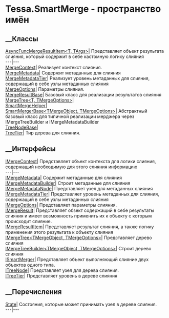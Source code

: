 # Tessa.SmartMerge - пространство имён
## __Классы
[AsyncFuncMergeResultItem<T,
TArgs>](T_Tessa_SmartMerge_AsyncFuncMergeResultItem_2.htm)|  Представляет
объект результата слияния, который содержит в себе кастомную логику слияния  
---|---  
[MergeContext<TMergeOptions>](T_Tessa_SmartMerge_MergeContext_1.htm)|
Реализует контекст слияния.  
[MergeMetadata](T_Tessa_SmartMerge_MergeMetadata.htm)|  Содержит метаданные
для слияния  
[MergeMetadataTier](T_Tessa_SmartMerge_MergeMetadataTier.htm)|  Реализует
уровень метаданных для слияния, содержащий в себе узлы метаданных слияния  
[MergeOptions](T_Tessa_SmartMerge_MergeOptions.htm)|  Параметры слияния.  
[MergeResultBase<TMergeObject>](T_Tessa_SmartMerge_MergeResultBase_1.htm)|
Базовый класс для реализации результатов слияния  
[MergeTree<T, TMergeOptions>](T_Tessa_SmartMerge_MergeTree_2.htm)|  
[SmartMergeHelper](T_Tessa_SmartMerge_SmartMergeHelper.htm)|  
[SmartMergerBase<TMergeObject,
TMergeOptions>](T_Tessa_SmartMerge_SmartMergerBase_2.htm)|  Абстрактный
базовый класс для типичной реализации мерджера через IMergeTreeBuilder и
IMergeMetadataBuilder  
[TreeNodeBase<T>](T_Tessa_SmartMerge_TreeNodeBase_1.htm)|  
[TreeTier<T>](T_Tessa_SmartMerge_TreeTier_1.htm)|  Тир дерева для слияния.  
## __Интерфейсы
[IMergeContext<TMergeOptions>](T_Tessa_SmartMerge_IMergeContext_1.htm)|
Представляет объект контекста для логики слияния, содержащий необходимую для
этого слияния информацию  
---|---  
[IMergeMetadata](T_Tessa_SmartMerge_IMergeMetadata.htm)|  Содержит метаданные
для слияния  
[IMergeMetadataBuilder<TMergeOptions>](T_Tessa_SmartMerge_IMergeMetadataBuilder_1.htm)|
Строит метаданные для слияния  
[IMergeMetadataNode](T_Tessa_SmartMerge_IMergeMetadataNode.htm)|  Представляет
узел для метаданных слияния  
[IMergeMetadataTier](T_Tessa_SmartMerge_IMergeMetadataTier.htm)|  Представляет
уровень метаданных для слияния, содержащий в себе узлы метаданных слияния  
[IMergeOptions](T_Tessa_SmartMerge_IMergeOptions.htm)|  Представляет параметры
слияния.  
[IMergeResult<TMergeObject>](T_Tessa_SmartMerge_IMergeResult_1.htm)|
Представляет обзект содержащий в себе результаты слияния и имеет возможность
применить их к объекту с которым происходит слияние.  
[IMergeResultItem<TMergeObject>](T_Tessa_SmartMerge_IMergeResultItem_1.htm)|
Представляет результат слияния, а также логику применения этого результата к
объекту слияния  
[IMergeTree<TMergeObject,
TMergeOptions>](T_Tessa_SmartMerge_IMergeTree_2.htm)|  Представляет дерево
слияния  
[IMergeTreeBuilder<TMergeObject,
TMergeOptions>](T_Tessa_SmartMerge_IMergeTreeBuilder_2.htm)|  Строит дерево
слияния  
[ISmartMerger<TMergeObject>](T_Tessa_SmartMerge_ISmartMerger_1.htm)|
Представляет объект выполняющий слияние двух объектов одного типа.  
[ITreeNode<TMergeObject>](T_Tessa_SmartMerge_ITreeNode_1.htm)|  Представляет
узел для дерева слияния.  
[ITreeTier<TMergeObject>](T_Tessa_SmartMerge_ITreeTier_1.htm)|  Представляет
уровень в дереве слияния  
## __Перечисления
[State](T_Tessa_SmartMerge_State.htm)|  Состояния, которые может принимать
узел в дереве слияния.  
---|---
